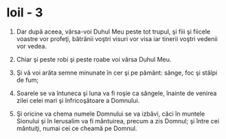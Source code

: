 # Ioil - 3

1. Dar după aceea, vărsa-voi Duhul Meu peste tot trupul, şi fiii şi fiicele voastre vor profeţi, bătrânii voştri visuri vor visa iar tinerii voştri vedenii vor vedea. 

2. Chiar şi peste robi şi peste roabe voi vărsa Duhul Meu. 

3. Şi vă voi arăta semne minunate în cer şi pe pământ: sânge, foc şi stâlpi de fum; 

4. Soarele se va întuneca şi luna va fi roşie ca sângele, înainte de venirea zilei celei mari şi înfricoşătoare a Domnului. 

5. Şi oricine va chema numele Domnului se va izbăvi, căci în muntele Sionului şi în Ierusalim va fi mântuirea, precum a zis Domnul; şi între cei mântuiţi, numai cei ce cheamă pe Domnul. 

